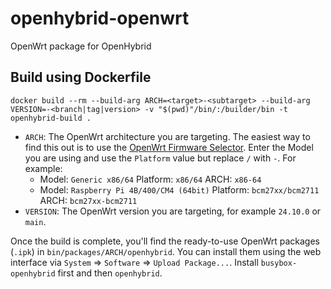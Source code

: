 # openhybrid-openwrt
OpenWrt package for OpenHybrid

## Build using Dockerfile
`docker build --rm --build-arg ARCH=<target>-<subtarget> --build-arg VERSION=-<branch|tag|version> -v "$(pwd)"/bin/:/builder/bin -t openhybrid-build .`

- `ARCH`: The OpenWrt architecture you are targeting.
The easiest way to find this out is to use the [OpenWrt Firmware Selector](https://firmware-selector.openwrt.org/).
Enter the Model you are using and use the `Platform` value but replace `/` with `-`. For example:
    - Model: `Generic x86/64` Platform: `x86/64` ARCH: `x86-64`
    - Model: `Raspberry Pi 4B/400/CM4 (64bit)` Platform: `bcm27xx/bcm2711` ARCH: `bcm27xx-bcm2711`
- `VERSION`: The OpenWrt version you are targeting, for example `24.10.0` or `main`.

Once the build is complete, you'll find the ready-to-use OpenWrt packages (`.ipk`) in `bin/packages/ARCH/openhybrid`. You can install them using the web interface via `System` => `Software` => `Upload Package...`. Install `busybox-openhybrid` first and then `openhybrid`.